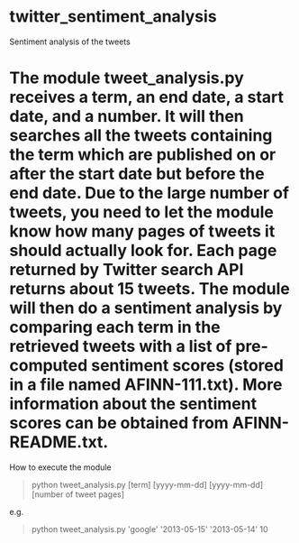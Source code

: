 twitter_sentiment_analysis
==========================
Sentiment analysis of the tweets 

The module tweet_analysis.py receives a term, an end date, a start date, and a number. It will then searches all the tweets containing the term which are published on or after the start date but before the end date. Due to the large number of tweets, you need to let the module know how many pages of tweets it should actually look for. Each page returned by Twitter search API returns about 15 tweets. 
The module will then do a sentiment analysis by comparing each term in the retrieved tweets with a list of pre-computed sentiment scores (stored in a file named AFINN-111.txt). More information about the sentiment scores can be obtained from AFINN-README.txt.  
==========================
How to execute the module

> python tweet_analysis.py [term] [yyyy-mm-dd] [yyyy-mm-dd] [number of tweet pages]

e.g. 
> python tweet_analysis.py 'google' '2013-05-15' '2013-05-14' 10